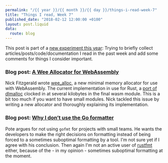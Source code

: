 ```yaml
---
permalink: "/{{ year }}/{{ month }}/{{ day }}/things-i-read-week-7"
title: "Things I read, Week 7"
published_date: "2018-02-12 12:00:00 +0100"
layout: post.liquid
data:
  route: blog
---
```


This post is part of a [new experiment this year](/2018/01/08/things-i-read-week-2/index.html):
Trying to briefly collect articles/posts/code/documentation I read in the past week and add some comments for things I consider important.

### Blog post: [A Wee Allocator for WebAssembly](http://fitzgeraldnick.com/2018/02/09/wee-alloc.html)

Nick Fitzgerald wrote [wee_alloc](https://github.com/fitzgen/wee_alloc), a new minimal memory allocator for use with WebAssembly.
The current implementation in use for Rust, a [port of dlmalloc](https://github.com/alexcrichton/dlmalloc-rs) clocked in at several kilobytes in the final wasm module.
This is a bit too much if you want to have small modules.
Nick tackled this issue by writing a new allocator and thoroughly explaining its implementation.

### Blog post: [Why I don’t use the Go formatter](https://pote.io/blog/why-i-dont-use-go-fmt)

Pote argues for not using `gofmt` for projects with small teams.
He wants the developers to make the right decisions on formatting instead of being forced to a sometimes suboptimal formatting by a tool.
I'm not sure yet if I agree with his conclusion.
Then again I'm not an active user of [rustfmt](https://github.com/rust-lang-nursery/rustfmt) either, because of the - in my opinion - sometimes suboptimal formatting at the moment.
